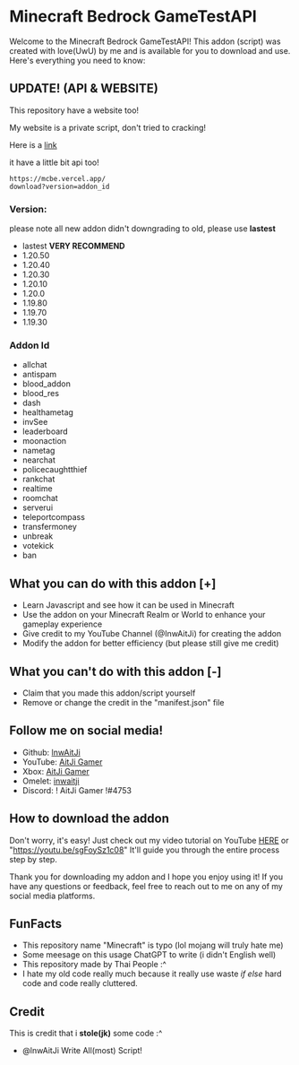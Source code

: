# Minecraft Bedrock GameTestAPI
Welcome to the Minecraft Bedrock GameTestAPI! This addon (script) was created with love(UwU) by me and is available for you to download and use. Here's everything you need to know:

## UPDATE! (API & WEBSITE)
This repository have a website too!

My website is a private script, don't tried to cracking!

Here is a [link](https://mcbe.vercel.app/addon/)

it have a little bit api too!
```
https://mcbe.vercel.app/
download?version=addon_id
```
### Version:
please note all new addon didn't downgrading to old, please use **lastest**
- lastest **VERY RECOMMEND**
- 1.20.50
- 1.20.40
- 1.20.30
- 1.20.10
- 1.20.0
- 1.19.80
- 1.19.70
- 1.19.30

### Addon Id
- allchat
- antispam
- blood_addon
- blood_res
- dash
- healthametag
- invSee
- leaderboard
- moonaction
- nametag
- nearchat
- policecaughtthief
- rankchat
- realtime
- roomchat
- serverui
- teleportcompass
- transfermoney
- unbreak
- votekick
- ban

## What you can do with this addon [+]
- Learn Javascript and see how it can be used in Minecraft
- Use the addon on your Minecraft Realm or World to enhance your gameplay experience
- Give credit to my YouTube Channel (@InwAitJi) for creating the addon
- Modify the addon for better efficiency (but please still give me credit)

## What you can't do with this addon [-] 
- Claim that you made this addon/script yourself
- Remove or change the credit in the "manifest.json" file

## Follow me on social media!
- Github: [lnwAitJi](https://github.com/lnwAitJi)
- YouTube: [AitJi Gamer](https://www.youtube.com/@InwAitJi)
- Xbox: [AitJi Gamer](https://youtu.be/xvFZjo5PgG0)
- Omelet: [inwaitji](https://omlet.gg/profile/inw_aitji)
- Discord: ! AitJi Gamer !#4753

## How to download the addon
Don't worry, it's easy! Just check out my video tutorial on YouTube [HERE](https://youtu.be/sgFoySz1c08) or "https://youtu.be/sgFoySz1c08" It'll guide you through the entire process step by step.

Thank you for downloading my addon and I hope you enjoy using it! If you have any questions or feedback, feel free to reach out to me on any of my social media platforms.

## FunFacts
- This repository name "Minecraft" is typo (lol mojang will truly hate me)
- Some meesage on this usage ChatGPT to write (i didn't English well)
- This repository made by Thai People :^
- I hate my old code really much because it really use waste *if else* hard code and code really cluttered.

## Credit
This is credit that i **stole(jk)** some code :^

- @lnwAitJi Write All(most) Script!
